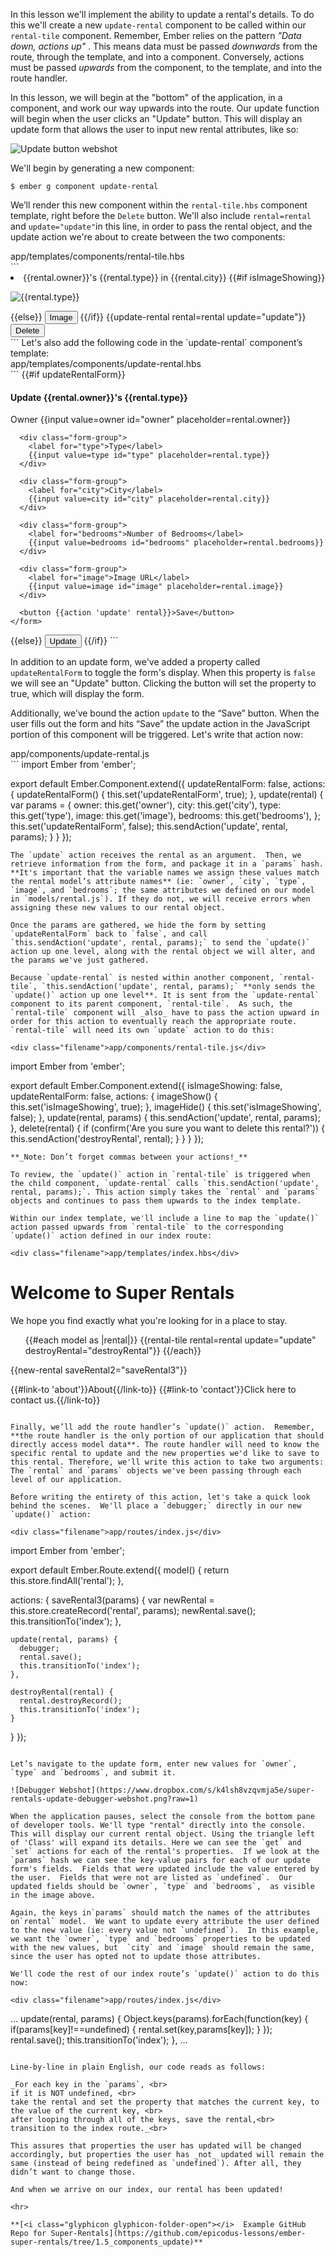 In this lesson we'll implement the ability to update a rental's details. To do this we'll create a new `update-rental` component to be called within our `rental-tile` component.  Remember, Ember relies on the pattern  _"Data down, actions up"_ . This means data must be passed _downwards_ from the route, through the template, and into a component. Conversely, actions must be passed _upwards_  from the component, to the template, and into the route handler.

In this lesson, we will begin at the "bottom" of the application, in a component, and work our way upwards into the route. Our update function will begin when the user clicks an "Update" button. This will display an update form that allows the user to input new rental attributes, like so:

![Update button webshot](https://www.dropbox.com/s/zwssirwrzvnvf90/super-rentals-update-webshot.png?raw=1)

We'll begin by generating a new component:

```shell
$ ember g component update-rental
```
We’ll render this new component within the `rental-tile.hbs` component template, right before the `Delete` button. We'll also include `rental=rental` and `update="update"`in this line, in order to pass the rental object, and the update action we're about to create between the two components:

<div class="filename">app/templates/components/rental-tile.hbs</div>
```
<li>
  {{rental.owner}}'s {{rental.type}} in {{rental.city}}
  {{#if isImageShowing}}
    <p><img src={{rental.image}} alt={{rental.type}} {{action 'imageHide'}}></p>
  {{else}}
    <button {{action 'imageShow'}}>Image</button>
  {{/if}}
  {{update-rental rental=rental update="update"}}
  <button {{action 'delete' rental}}>Delete</button>
</li>
```
Let's also add the following code in the `update-rental` component’s template:

<div class="filename">app/templates/components/update-rental.hbs</div>
```
{{#if updateRentalForm}}
  <h4>Update {{rental.owner}}'s {{rental.type}}</h4>
  <div>
    <form>
      <div class="form-group">
        <label for="owner">Owner</label>
        {{input value=owner id="owner" placeholder=rental.owner}}
      </div>

      <div class="form-group">
        <label for="type">Type</label>
        {{input value=type id="type" placeholder=rental.type}}
      </div>

      <div class="form-group">
        <label for="city">City</label>
        {{input value=city id="city" placeholder=rental.city}}
      </div>

      <div class="form-group">
        <label for="bedrooms">Number of Bedrooms</label>
        {{input value=bedrooms id="bedrooms" placeholder=rental.bedrooms}}
      </div>

      <div class="form-group">
        <label for="image">Image URL</label>
        {{input value=image id="image" placeholder=rental.image}}
      </div>

      <button {{action 'update' rental}}>Save</button>
    </form>
  </div>
{{else}}
  <button {{action 'updateRentalForm'}}>Update</button>
{{/if}}
```

In addition to an update form, we've added a property called `updateRentalForm` to toggle the form's display. When this property is `false` we will see an "Update" button. Clicking the button will set the property to true, which will display the form.

Additionally, we’ve bound the action `update` to the “Save” button. When the user fills out the form and hits “Save” the update action in the JavaScript portion of this component will be triggered. Let's write that action now:

<div class="filename">app/components/update-rental.js</div>
```
import Ember from 'ember';

export default Ember.Component.extend({
  updateRentalForm: false,
  actions: {
    updateRentalForm() {
      this.set('updateRentalForm', true);
    },
    update(rental) {
      var params = {
        owner: this.get('owner'),
        city: this.get('city'),
        type: this.get('type'),
        image: this.get('image'),
        bedrooms: this.get('bedrooms'),
      };
      this.set('updateRentalForm', false);
      this.sendAction('update', rental, params);
    }
  }
});
```
The `update` action receives the rental as an argument.  Then, we retrieve information from the form, and package it in a `params` hash. **It's important that the variable names we assign these values match the rental model’s attribute names** (ie: `owner`, `city`, `type`,  `image`, and `bedrooms`; the same attributes we defined on our model in `models/rental.js`). If they do not, we will receive errors when assigning these new values to our rental object.

Once the params are gathered, we hide the form by setting `updateRentalForm` back to `false`, and call `this.sendAction('update', rental, params);` to send the `update()` action up one level, along with the rental object we will alter, and the params we've just gathered.

Because `update-rental` is nested within another component, `rental-tile`, `this.sendAction('update', rental, params);` **only sends the  `update()` action up one level**. It is sent from the `update-rental` component to its parent component, `rental-tile`.  As such, the `rental-tile` component will _also_ have to pass the action upward in order for this action to eventually reach the appropriate route. `rental-tile` will need its own `update` action to do this:

<div class="filename">app/components/rental-tile.js</div>
```
import Ember from 'ember';

export default Ember.Component.extend({
  isImageShowing: false,
  updateRentalForm: false,
  actions: {
    imageShow() {
      this.set('isImageShowing', true);
    },
    imageHide() {
      this.set('isImageShowing', false);
    },
    update(rental, params) {
      this.sendAction('update', rental, params);
    },
    delete(rental) {
      if (confirm('Are you sure you want to delete this rental?')) {
        this.sendAction('destroyRental', rental);
      }
    }
  }
});
```
**_Note: Don’t forget commas between your actions!_**

To review, the `update()` action in `rental-tile` is triggered when the child component, `update-rental` calls `this.sendAction('update', rental, params);`. This action simply takes the `rental` and `params` objects and continues to pass them upwards to the index template.

Within our index template, we'll include a line to map the `update()` action passed upwards from `rental-tile` to the corresponding `update()` action defined in our index route:

<div class="filename">app/templates/index.hbs</div>
```
<h1> Welcome to Super Rentals </h1>

We hope you find exactly what you're looking for in a place to stay.

<ul>
  {{#each model as |rental|}}
    {{rental-tile rental=rental update="update" destroyRental="destroyRental"}}
  {{/each}}
</ul>

{{new-rental saveRental2="saveRental3"}}

{{#link-to 'about'}}About{{/link-to}}
{{#link-to 'contact'}}Click here to contact us.{{/link-to}}
```

Finally, we’ll add the route handler’s `update()` action.  Remember, **the route handler is the only portion of our application that should directly access model data**. The route handler will need to know the specific rental to update and the new properties we'd like to save to this rental. Therefore, we'll write this action to take two arguments: The `rental` and `params` objects we've been passing through each level of our application.

Before writing the entirety of this action, let's take a quick look behind the scenes.  We'll place a `debugger;` directly in our new `update()` action:

<div class="filename">app/routes/index.js</div>
```
import Ember from 'ember';

export default Ember.Route.extend({
  model() {
    return this.store.findAll('rental');
  },

  actions: {
    saveRental3(params) {
      var newRental = this.store.createRecord('rental', params);
      newRental.save();
      this.transitionTo('index');
    },

    update(rental, params) {
      debugger;
      rental.save();
      this.transitionTo('index');
    },

    destroyRental(rental) {
      rental.destroyRecord();
      this.transitionTo('index');
    }
  }
});

```

Let’s navigate to the update form, enter new values for `owner`, `type` and `bedrooms`, and submit it.

![Debugger Webshot](https://www.dropbox.com/s/k4lsh8vzqvmja5e/super-rentals-update-debugger-webshot.png?raw=1)

When the application pauses, select the console from the bottom pane of developer tools. We'll type "rental" directly into the console. This will display our current rental object. Using the triangle left of 'Class' will expand its details. Here we can see the `get` and `set` actions for each of the rental's properties.  If we look at the `params` hash we can see the key-value pairs for each of our update form's fields.  Fields that were updated include the value entered by the user.  Fields that were not are listed as `undefined`.  Our updated fields should be `owner`, `type` and `bedrooms`,  as visible in the image above.

Again, the keys in`params` should match the names of the attributes on`rental` model.  We want to update every attribute the user defined to the new value (ie: every value not `undefined`).  In this example, we want the `owner`, `type` and `bedrooms` properties to be updated with the new values, but  `city` and `image` should remain the same, since the user has opted not to update those attributes.

We'll code the rest of our index route’s `update()` action to do this now:

<div class="filename">app/routes/index.js</div>
```
...
update(rental, params) {
  Object.keys(params).forEach(function(key) {
    if(params[key]!==undefined) {
      rental.set(key,params[key]);
    }
  });
  rental.save();
  this.transitionTo('index');
},
...
```

Line-by-line in plain English, our code reads as follows:

_For each key in the `params`, <br>
if it is NOT undefined, <br>
take the rental and set the property that matches the current key, to the value of the current key, <br>
after looping through all of the keys, save the rental,<br>
transition to the index route._<br>

This assures that properties the user has updated will be changed accordingly, but properties the user has _not_ updated will remain the same (instead of being redefined as `undefined`). After all, they didn’t want to change those.

And when we arrive on our index, our rental has been updated!

<hr>

**[<i class="glyphicon glyphicon-folder-open"></i>  Example GitHub Repo for Super-Rentals](https://github.com/epicodus-lessons/ember-super-rentals/tree/1.5_components_update)**

